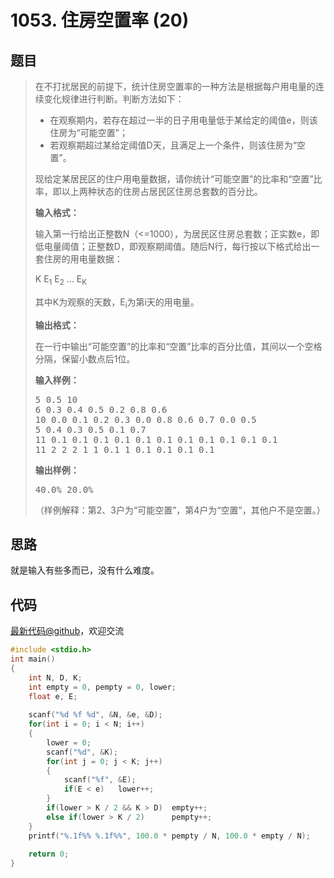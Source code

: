 <h1>1053. 住房空置率 (20)</h1>

## 题目

> <div id="problemContent">
> <p>
> 在不打扰居民的前提下，统计住房空置率的一种方法是根据每户用电量的连续变化规律进行判断。判断方法如下：
> </p>
> <ul>
> <li> 在观察期内，若存在超过一半的日子用电量低于某给定的阈值e，则该住房为“可能空置”；
> <li> 若观察期超过某给定阈值D天，且满足上一个条件，则该住房为“空置”。
> </li></li></ul>
> <p>现给定某居民区的住户用电量数据，请你统计“可能空置”的比率和“空置”比率，即以上两种状态的住房占居民区住房总套数的百分比。
> </p>
> <p><b>
> 输入格式：
> </b></p>
> <p>
> 输入第一行给出正整数N（&lt;=1000），为居民区住房总套数；正实数e，即低电量阈值；正整数D，即观察期阈值。随后N行，每行按以下格式给出一套住房的用电量数据：
> </p>
> <p>
> K E<sub>1</sub> E<sub>2</sub> ... E<sub>K</sub>
> </p>
> <p>
> 其中K为观察的天数，E<sub>i</sub>为第i天的用电量。
> </p>
> <p><b>
> 输出格式：
> </b></p>
> <p>
> 在一行中输出“可能空置”的比率和“空置”比率的百分比值，其间以一个空格分隔，保留小数点后1位。
> </p>
> <b>输入样例：</b><pre>
> 5 0.5 10
> 6 0.3 0.4 0.5 0.2 0.8 0.6
> 10 0.0 0.1 0.2 0.3 0.0 0.8 0.6 0.7 0.0 0.5
> 5 0.4 0.3 0.5 0.1 0.7
> 11 0.1 0.1 0.1 0.1 0.1 0.1 0.1 0.1 0.1 0.1 0.1
> 11 2 2 2 1 1 0.1 1 0.1 0.1 0.1 0.1
> </pre>
> <b>输出样例：</b><pre>
> 40.0% 20.0%
> </pre>
> <p>
> （样例解释：第2、3户为“可能空置”，第4户为“空置”，其他户不是空置。）
> </p>
> </div>

## 思路


就是输入有些多而已，没有什么难度。

## 代码

[最新代码@github](https://github.com/OliverLew/PAT/blob/master/PATBasic/1053.c)，欢迎交流
```c
#include <stdio.h>
int main()
{
    int N, D, K;
    int empty = 0, pempty = 0, lower;
    float e, E;
    
    scanf("%d %f %d", &N, &e, &D);
    for(int i = 0; i < N; i++)
    {
        lower = 0;
        scanf("%d", &K);
        for(int j = 0; j < K; j++)
        {
            scanf("%f", &E);
            if(E < e)   lower++;
        }
        if(lower > K / 2 && K > D)  empty++;
        else if(lower > K / 2)      pempty++;   
    }
    printf("%.1f%% %.1f%%", 100.0 * pempty / N, 100.0 * empty / N);
    
    return 0;
}

```